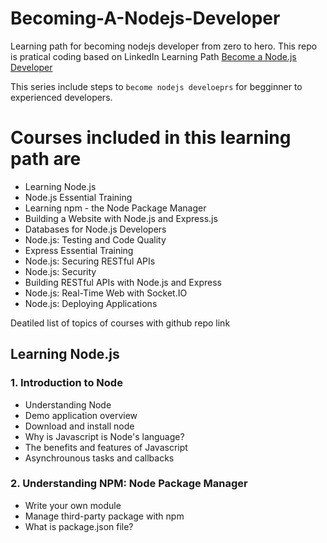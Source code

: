 # Becoming-A-Nodejs-Developer

Learning path for becoming nodejs developer from zero to hero. This repo is pratical coding based on LinkedIn Learning Path [Become a Node.js Developer](https://www.linkedin.com/learning/paths/become-a-node-js-developer?u=43767380)

This series include steps to `become nodejs develoeprs` for begginner to experienced developers.

# Courses included in this learning path are

- Learning Node.js
- Node.js Essential Training
- Learning npm - the Node Package Manager
- Building a Website with Node.js and Express.js
- Databases for Node.js Developers
- Node.js: Testing and Code Quality
- Express Essential Training
- Node.js: Securing RESTful APIs
- Node.js: Security
- Building RESTful APIs with Node.js and Express
- Node.js: Real-Time Web with Socket.IO
- Node.js: Deploying Applications

Deatiled list of topics of courses with github repo link

## Learning Node.js

### 1. Introduction to Node 

- Understanding Node
- Demo application overview
- Download and install node
- Why is Javascript is Node's language?
- The benefits and features of Javascript
- Asynchrounous tasks and callbacks

### 2. Understanding NPM: Node Package Manager
- Write your own module
- Manage third-party package with npm
- What is package.json file?

